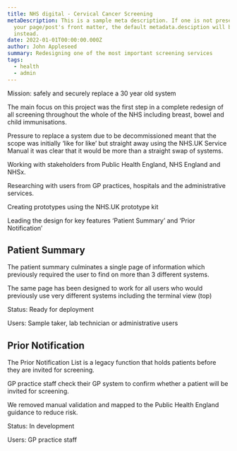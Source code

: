 ```yaml
---
title: NHS digital - Cervical Cancer Screening
metaDescription: This is a sample meta description. If one is not present in
  your page/post's front matter, the default metadata.desciption will be used
  instead.
date: 2022-01-01T00:00:00.000Z
author: John Appleseed
summary: Redesigning one of the most important screening services
tags:
  - health
  - admin
---
```


Mission: safely and securely replace a 30 year old system

The main focus on this project was the first step in a complete redesign of all screening throughout the whole of the NHS including breast, bowel and child immunisations.

Pressure to replace a system due to be decommissioned meant that the scope was initially ‘like for like’ but straight away using the NHS.UK Service Manual it was clear that it would be more than a straight swap of systems.

Working with stakeholders from Public Health England, NHS England and NHSx.

Researching with users from GP practices, hospitals and the administrative services.

Creating prototypes using the NHS.UK prototype kit

Leading the design for key features ‘Patient Summary’ and ‘Prior Notification’


## Patient Summary

The patient summary culminates a single page of information which previously required the user to find on more than 3 different systems.

The same page has been designed to work for all users who would previously use very different systems including the terminal view (top)

Status: Ready for deployment

Users: Sample taker, lab technician or administrative users

## Prior Notification

The Prior Notification List is a legacy function that holds patients before they are invited for screening.

GP practice staff check their GP system to confirm whether a patient will be invited for screening.

We removed manual validation and mapped to the Public Health England guidance to reduce risk.

Status: In development

Users: GP practice staff
